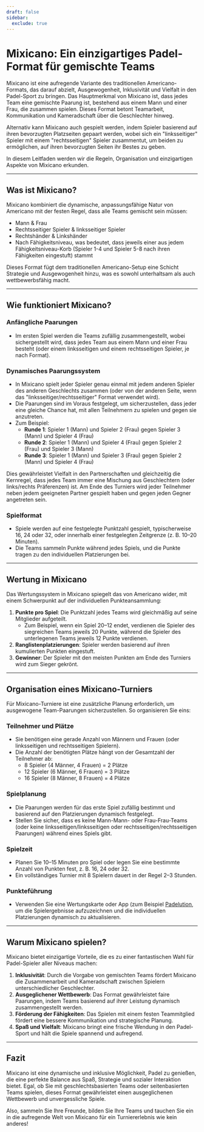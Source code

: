 ```yaml
---
draft: false
sidebar:
  exclude: true
---
```

# Mixicano: Ein einzigartiges Padel-Format für gemischte Teams

Mixicano ist eine aufregende Variante des traditionellen Americano-Formats, das darauf abzielt, Ausgewogenheit, Inklusivität und Vielfalt in den Padel-Sport zu bringen. Das Hauptmerkmal von Mixicano ist, dass jedes Team eine gemischte Paarung ist, bestehend aus einem Mann und einer Frau, die zusammen spielen. Dieses Format betont Teamarbeit, Kommunikation und Kameradschaft über die Geschlechter hinweg.

Alternativ kann Mixicano auch gespielt werden, indem Spieler basierend auf ihren bevorzugten Platzseiten gepaart werden, wobei sich ein "linksseitiger" Spieler mit einem "rechtsseitigen" Spieler zusammentut, um beiden zu ermöglichen, auf ihren bevorzugten Seiten ihr Bestes zu geben.

In diesem Leitfaden werden wir die Regeln, Organisation und einzigartigen Aspekte von Mixicano erkunden.

---

## Was ist Mixicano?

Mixicano kombiniert die dynamische, anpassungsfähige Natur von Americano mit der festen Regel, dass alle Teams gemischt sein müssen:
- Mann & Frau
- Rechtsseitiger Spieler & linksseitiger Spieler
- Rechtshänder & Linkshänder
- Nach Fähigkeitsniveau, was bedeutet, dass jeweils einer aus jedem Fähigkeitsniveau-Korb (Spieler 1-4 und Spieler 5-8 nach ihren Fähigkeiten eingestuft) stammt

Dieses Format fügt dem traditionellen Americano-Setup eine Schicht Strategie und Ausgewogenheit hinzu, was es sowohl unterhaltsam als auch wettbewerbsfähig macht.

---

## Wie funktioniert Mixicano?

### Anfängliche Paarungen
- Im ersten Spiel werden die Teams zufällig zusammengestellt, wobei sichergestellt wird, dass jedes Team aus einem Mann und einer Frau besteht (oder einem linksseitigen und einem rechtsseitigen Spieler, je nach Format).

### Dynamisches Paarungssystem
- In Mixicano spielt jeder Spieler genau einmal mit jedem anderen Spieler des anderen Geschlechts zusammen (oder von der anderen Seite, wenn das "linksseitiger/rechtsseitiger" Format verwendet wird).
- Die Paarungen sind im Voraus festgelegt, um sicherzustellen, dass jeder eine gleiche Chance hat, mit allen Teilnehmern zu spielen und gegen sie anzutreten.
- Zum Beispiel:
  - **Runde 1**: Spieler 1 (Mann) und Spieler 2 (Frau) gegen Spieler 3 (Mann) und Spieler 4 (Frau)
  - **Runde 2**: Spieler 1 (Mann) und Spieler 4 (Frau) gegen Spieler 2 (Frau) und Spieler 3 (Mann)
  - **Runde 3**: Spieler 1 (Mann) und Spieler 3 (Frau) gegen Spieler 2 (Mann) und Spieler 4 (Frau)

Dies gewährleistet Vielfalt in den Partnerschaften und gleichzeitig die Kernregel, dass jedes Team immer eine Mischung aus Geschlechtern (oder links/rechts Präferenzen) ist. Am Ende des Turniers wird jeder Teilnehmer neben jedem geeigneten Partner gespielt haben und gegen jeden Gegner angetreten sein.

### Spielformat
- Spiele werden auf eine festgelegte Punktzahl gespielt, typischerweise 16, 24 oder 32, oder innerhalb einer festgelegten Zeitgrenze (z. B. 10–20 Minuten).
- Die Teams sammeln Punkte während jedes Spiels, und die Punkte tragen zu den individuellen Platzierungen bei.

---

## Wertung in Mixicano

Das Wertungssystem in Mixicano spiegelt das von Americano wider, mit einem Schwerpunkt auf der individuellen Punkteansammlung:

1. **Punkte pro Spiel**: Die Punktzahl jedes Teams wird gleichmäßig auf seine Mitglieder aufgeteilt.
   - Zum Beispiel, wenn ein Spiel 20–12 endet, verdienen die Spieler des siegreichen Teams jeweils 20 Punkte, während die Spieler des unterlegenen Teams jeweils 12 Punkte verdienen.
2. **Ranglistenplatzierungen**: Spieler werden basierend auf ihren kumulierten Punkten eingestuft.
3. **Gewinner**: Der Spieler mit den meisten Punkten am Ende des Turniers wird zum Sieger gekrönt.

---

## Organisation eines Mixicano-Turniers

Für Mixicano-Turniere ist eine zusätzliche Planung erforderlich, um ausgewogene Team-Paarungen sicherzustellen. So organisieren Sie eins:

### Teilnehmer und Plätze
- Sie benötigen eine gerade Anzahl von Männern und Frauen (oder linksseitigen und rechtsseitigen Spielern).
- Die Anzahl der benötigten Plätze hängt von der Gesamtzahl der Teilnehmer ab:
  - 8 Spieler (4 Männer, 4 Frauen) = 2 Plätze
  - 12 Spieler (6 Männer, 6 Frauen) = 3 Plätze
  - 16 Spieler (8 Männer, 8 Frauen) = 4 Plätze

### Spielplanung
- Die Paarungen werden für das erste Spiel zufällig bestimmt und basierend auf den Platzierungen dynamisch festgelegt.
- Stellen Sie sicher, dass es keine Mann-Mann- oder Frau-Frau-Teams (oder keine linksseitigen/linksseitigen oder rechtsseitigen/rechtsseitigen Paarungen) während eines Spiels gibt.

### Spielzeit
- Planen Sie 10–15 Minuten pro Spiel oder legen Sie eine bestimmte Anzahl von Punkten fest, z. B. 16, 24 oder 32.
- Ein vollständiges Turnier mit 8 Spielern dauert in der Regel 2–3 Stunden.

### Punkteführung
- Verwenden Sie eine Wertungskarte oder App (zum Beispiel [Padelution](https://www.padelution.com/americano), um die Spielergebnisse aufzuzeichnen und die individuellen Platzierungen dynamisch zu aktualisieren.

---

## Warum Mixicano spielen?

Mixicano bietet einzigartige Vorteile, die es zu einer fantastischen Wahl für Padel-Spieler aller Niveaus machen:

1. **Inklusivität**: Durch die Vorgabe von gemischten Teams fördert Mixicano die Zusammenarbeit und Kameradschaft zwischen Spielern unterschiedlicher Geschlechter.
2. **Ausgeglichener Wettbewerb**: Das Format gewährleistet faire Paarungen, indem Teams basierend auf ihrer Leistung dynamisch zusammengestellt werden.
3. **Förderung der Fähigkeiten**: Das Spielen mit einem festen Teammitglied fördert eine bessere Kommunikation und strategische Planung.
4. **Spaß und Vielfalt**: Mixicano bringt eine frische Wendung in den Padel-Sport und hält die Spiele spannend und aufregend.

---

## Fazit

Mixicano ist eine dynamische und inklusive Möglichkeit, Padel zu genießen, die eine perfekte Balance aus Spaß, Strategie und sozialer Interaktion bietet. Egal, ob Sie mit geschlechtsbasierten Teams oder seitenbasierten Teams spielen, dieses Format gewährleistet einen ausgeglichenen Wettbewerb und unvergessliche Spiele.

Also, sammeln Sie Ihre Freunde, bilden Sie Ihre Teams und tauchen Sie ein in die aufregende Welt von Mixicano für ein Turniererlebnis wie kein anderes!